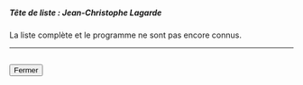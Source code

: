 ##### Tête de liste : Jean-Christophe Lagarde

La liste complète et le programme ne sont pas encore connus.

<hr>
<h2><button class="btn btn-default btn-sm" onclick="udiclose()">Fermer</button></h2>